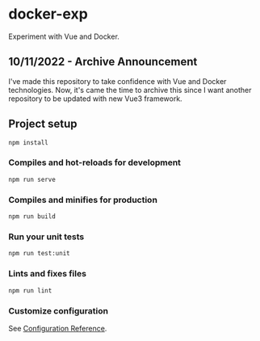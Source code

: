 # docker-exp

Experiment with Vue and Docker.

## 10/11/2022 - Archive Announcement

I've made this repository to take confidence with Vue and Docker technologies. Now, it's came the time to archive this since I want another repository to be updated with new Vue3 framework.

## Project setup

```
npm install
```

### Compiles and hot-reloads for development

```
npm run serve
```

### Compiles and minifies for production

```
npm run build
```

### Run your unit tests

```
npm run test:unit
```

### Lints and fixes files

```
npm run lint
```

### Customize configuration

See [Configuration Reference](https://cli.vuejs.org/config/).
